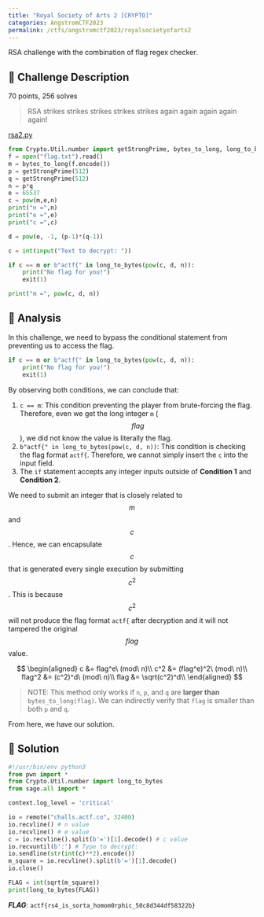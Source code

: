 ```yaml
---
title: "Royal Society of Arts 2 [CRYPTO]"
categories: AngstromCTF2023
permalink: /ctfs/angstromctf2023/royalsocietyofarts2
---
```

RSA challenge with the combination of flag regex checker. 

## 📁 Challenge Description
70 points, 256 solves

>RSA strikes strikes strikes strikes strikes again again again again again!

[rsa2.py](https://files.actf.co/d7936f17479cf876d206846ac79f058b4169e0f890310dfd46465a40d3a030c5/rsa2.py)

```python
from Crypto.Util.number import getStrongPrime, bytes_to_long, long_to_bytes
f = open("flag.txt").read()
m = bytes_to_long(f.encode())
p = getStrongPrime(512)
q = getStrongPrime(512)
n = p*q
e = 65537
c = pow(m,e,n)
print("n =",n)
print("e =",e)
print("c =",c)

d = pow(e, -1, (p-1)*(q-1))

c = int(input("Text to decrypt: "))

if c == m or b"actf{" in long_to_bytes(pow(c, d, n)):
    print("No flag for you!")
    exit(1)

print("m =", pow(c, d, n))
```

## 👀 Analysis
In this challenge, we need to bypass the conditional statement from preventing us to access the flag.

```python
if c == m or b"actf{" in long_to_bytes(pow(c, d, n)):
    print("No flag for you!")
    exit(1)
```
By observing both conditions, we can conclude that:

1. `c == m`: This condition preventing the player from brute-forcing the flag. Therefore, even we get the long integer `m` ($$flag$$), we did not know the value is literally the flag.
2. `b"actf{" in long_to_bytes(pow(c, d, n))`: This condition is checking the flag format `actf{`. Therefore, we cannot simply insert the `c` into the input field.
3. The `if` statement accepts any integer inputs outside of **Condition 1** and **Condition 2**.

We need to submit an integer that is closely related to $$m$$ and $$c$$. Hence, we can encapsulate $$c$$ that is generated every single execution by submitting $$c^2$$. This is because $$c^2$$ will not produce the flag format `actf{` after decryption and it will not tampered the original $$flag$$ value. 

$$
\begin{aligned}
    c &= flag^e\ (mod\ n)\\
    c^2 &= (flag^e)^2\ (mod\ n)\\
    flag^2 &= (c^2)^d\ (mod\ n)\\
    flag &= \sqrt(c^2)^d\\ 
\end{aligned}
$$

>NOTE: This method only works if `n`, `p`, and `q` are **larger than** `bytes_to_long(flag)`. We can indirectly verify that `flag` is smaller than both `p` and `q`.

From here, we have our solution.

## 🚩 Solution

```python
#!/usr/bin/env python3
from pwn import *
from Crypto.Util.number import long_to_bytes
from sage.all import *

context.log_level = 'critical'

io = remote("challs.actf.co", 32400)
io.recvline() # n value
io.recvline() # e value
c = io.recvline().split(b'=')[1].decode() # c value
io.recvuntil(b':') # Type to decrypt:
io.sendline(str(int(c)**2).encode())
m_square = io.recvline().split(b'=')[1].decode()
io.close()

FLAG = int(sqrt(m_square))
print(long_to_bytes(FLAG))
```

***FLAG***: `actf{rs4_is_sorta_homom0rphic_50c8d344df58322b}`
